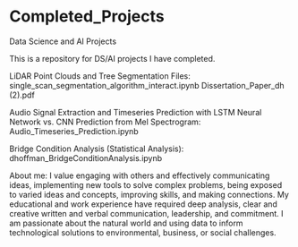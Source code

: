 # Completed_Projects
Data Science and AI Projects

This is a repository for DS/AI projects I have completed.

LiDAR Point Clouds and Tree Segmentation Files:
single_scan_segmentation_algorithm_interact.ipynb
Dissertation_Paper_dh (2).pdf

Audio Signal Extraction and Timeseries Prediction with LSTM Neural Network vs. CNN Prediction from Mel Spectrogram:
Audio_Timeseries_Prediction.ipynb

Bridge Condition Analysis (Statistical Analysis):
dhoffman_BridgeConditionAnalysis.ipynb

About me: I value engaging with others and effectively communicating ideas, implementing new tools to solve complex problems, being exposed to varied ideas and concepts, improving skills, and making connections. My educational and work experience have required deep analysis, clear and creative written and verbal communication,  leadership, and commitment. I am passionate about the natural world and using data to inform technological solutions to environmental, business, or social challenges.
